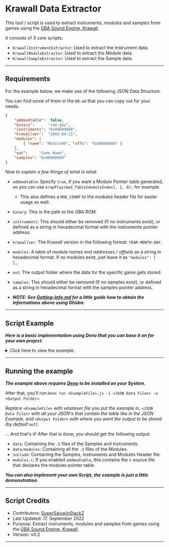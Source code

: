 # Krawall Data Extractor
This tool / script is used to extract instruments, modules and samples from games using the [GBA Sound Engine, Krawall](https://github.com/sebknzl/krawall).

It consists of 3 core scripts:
- `KrawallInstrumentExtractor`: Used to extract the Instrument data.
- `KrawallModuleExtractor`:     Used to extract the Module data.
- `KrawallSampleExtractor`:     Used to extract the Sample data.

---

## Requirements
For the example below, we make use of the following JSON Data Structure.

You can find some of them in the `DB.md` that you can copy out for your needs.

```json
{
	"addmodtable":  false,
	"binary":      "rom.gba",
	"instruments": "0x00000000",
	"krawallver":  "2005-04-21",
	"modules": [
		{ "name": "Module00", "offs": "0x00000000" }
	],
	"out":     "Game Name",
	"samples": "0x00000000"
}
```

*Now to explain a few things of what is what.*

- `addmodtable`: Specify `true`, if you want a Module Pointer table generated, so you can use `krapPlay(mod_Table[moduleIndex], 1, 0);` for example.
    - This also defines a `MOD_COUNT` to the modules header file for easier usage as well.
- `binary`: This is the path to the GBA ROM.
- `instruments`: This should either be removed (If no instruments exist), or defined as a string in hexadecimal format with the instruments pointer address.
- `krawallver`: The Krawall version in the following format: `YEAR-MONTH-DAY`.
- `modules`: A table of module *names* and *addresses* / *offsets* as a string in hexadecimal format. If no modules exist, just leave it as `"modules": [ ],`.
- `out`: The output folder where the data for the specific game gets stored.
- `samples`: This should either be removed (If no samples exist), or defined as a string in hexadecimal format with the samples pointer address.

- ***NOTE: See [Getting-Info.md](Getting-Info.md) for a little guide how to obtain the informations above using Ghidra.***

---

## Script Example
***Here is a basic implementation using Deno that you can base it on for your own project.***

<details>
	<summary>Click here to view the example.</summary>

```js
/* import the cores from Tssoret-Tools repository. */
import { KrawallInstrumentExtractor } from "https://raw.githubusercontent.com/tssoret/Tssoret-Tools/main/krawalldataextractor/cores/KrawallInstrumentExtractor.js";
import { KrawallModuleExtractor }     from "https://raw.githubusercontent.com/tssoret/Tssoret-Tools/main/krawalldataextractor/cores/KrawallModuleExtractor.js";
import { KrawallSampleExtractor }     from "https://raw.githubusercontent.com/tssoret/Tssoret-Tools/main/krawalldataextractor/cores/KrawallSampleExtractor.js";


/* Base paths. */
const krawallDataBasepath   = "data";    // Store the .S files inside data.
const krawallHeaderBasePath = "include"; // Store the .h files inside include.

/* Data Paths for Instruments, Modules and Samples. */
const instrumentsDataPath = krawallDataBasepath;              // Because Instruments only have 1 .S file, we just need them on the data root.
const modulesDataPath     = krawallDataBasepath + "/modules"; // Modules can be multiple, so store them in a modules folder.
const samplesDataPath     = krawallDataBasepath;              // Because Samples only have 1 .S file, we just need them on the data root.

/* Some other variables. */
let queueTable = [ ];
let outFolder  = "out";


/*
	Parsing the JSON for the queueTable.

	jsonPath: Path to the JSON.
*/
function parseData(jsonPath) {
	const rawData = Deno.readTextFileSync(jsonPath);
	const json    = JSON.parse(rawData);

	/* Not sure if they can be null. */
	if (json == undefined || json == null) return;

	/* A template which we pass in to queueTable on success and modify with the JSON defined data. */
	const entry = {
		addmodtable: false,
		binary:      "",
		instruments: null,
		krawallver:  "",
		modules:     [ ],
		out:         "",
		samples:     null
	};

	if (json.addmodtable == true) entry.addmodtable = true; // Only set to true if true.

	/* Ensure we have something there. */
	if (json.binary == "") return;
	entry.binary = json.binary;

	/* Can also be non existing, hence check with parseInt() and isNan(). */
	const instruments = parseInt(json.instruments, 0x10);
	if (!isNaN(instruments)) entry.instruments = instruments;

	/* Check Krawall Version. It MUST be specified. */
	if (json.krawallver == undefined || json.krawallver == "") return;
	/* check for valid version string. */
	switch(json.krawallver) {
		case "2003-09-01":
		case "2004-07-07":
		case "2004-09-17":
		case "2004-11-14":
		case "2005-04-21":
			entry.krawallver = json.krawallver;
			break;

		default:
			return;
	}

	/* Check through the Modules. */
	for (let mIdx = 0x0; mIdx < json.modules.length; mIdx++) {
		const offs = parseInt(json.modules[mIdx].offs, 0x10);
		if (!isNaN(offs)) {
			const name          = (json.modules[mIdx].name == "" ? ("Module" + mIdx.toString().padStart(0x2, "0")) : json.modules[mIdx].name);
			const modTableEntry = { name: name, offs: offs };

			entry.modules.push(modTableEntry);
		}
	}

	/* Out must be a valid out folder and is not allowed to have a slash at the end. */
	if (json.out == "" || json.out[json.out.length - 0x1] == "/") return;
	entry.out = json.out;

	/* Can also be non existing, hence check with parseInt() and isNan(). */
	const samples = parseInt(json.samples, 0x10);
	if (!isNaN(samples)) entry.samples = samples;

	queueTable.push(entry); // Push to the queue at the end if succeeded.
}


/* Parsing the provided deno arguments. */
function parseArgs() {
	const args = Deno.args;

	if (args.length > 0x0) {
		let type = "";

		for (let argIdx = 0x0; argIdx < args.length; argIdx++) {
			/* Directly switch fetch types on -i or -o. */
			if (args[argIdx] == "-i" || args[argIdx] == "-o") {
				type = args[argIdx];

			/* We don't switch types, so have sub args to a type instead. */
			} else {
				switch(type) {
					case "-i": // -i are the JSON Inputs, so parse them for queueTable.
						parseData(args[argIdx]);
						break;

					case "-o": // -o is the output directory that can be specified optionally, defaults to out.
						outFolder = args[argIdx];
						break;
				}
			}
		}
	}
}


/*
	--------------------------
	Now run the actual process.
	--------------------------
*/
parseArgs(); // Parse Deno Arguments.
if (queueTable.length == 0x0) console.log("Nothing to do here.");
else {
	if (outFolder[outFolder.length - 0x1] != "/") {
		console.log("Starting the extracting process ... Entries: " + queueTable.length.toString() + ".");

		/* Run the extracting process. */
		for (let queueIdx = 0x0; queueIdx < queueTable.length; queueIdx++) {
			const table = queueTable[queueIdx];

			/* Create the neccessary base directories. */
			Deno.mkdirSync(outFolder + "/" + table.out + "/" + modulesDataPath,       { recursive: true });
			Deno.mkdirSync(outFolder + "/" + table.out + "/" + krawallHeaderBasePath, { recursive: true });

			/* Get the DataView for the ROM Data. */
			const buffer = Deno.readFileSync(table.binary);
			const view   = new DataView(buffer.buffer);

			/* Handle Instruments (Required by Krawall). */
			{
				/* Init the Instance. */
				const instance = new KrawallInstrumentExtractor(view, table.instruments);

				/* Extract the Instrument data. */
				const instrumentData = instance.extractInstruments();
				Deno.writeTextFileSync(outFolder + "/" + table.out + "/" + instrumentsDataPath + "/instruments.S", instrumentData);

				/* Create a C / C++ compatible Header file. */
				const headerData = instance.createHeader(true); // true adds a count define too.
				Deno.writeTextFileSync(outFolder + "/" + table.out + "/" + krawallHeaderBasePath + "/instruments.h", headerData);
			}

			/* Handle Modules (Not required by Krawall). */
			{
				/* Only handle modules, if there are any, since those are optional and don't rely on Krawall. */
				if (table.modules.length > 0x0) {
					const addModuleTable = (table.addmodtable != undefined && table.addmodtable == true);

					let cData = "";
					/* If we add the modules table, declare the krawall header, modules header and the start of the mod_Table here. */
					if (addModuleTable) {
						cData = "#include \"krawall.h\"\n";
						cData += "#include \"modules.h\"\n\n";
						cData += "const Module *mod_Table[] = { ";
					}

					let headerData = "#ifndef __MODULES_H__\n#define __MODULES_H__\n\n"; // Define the Header Guard.
					if (addModuleTable) headerData += "#define MOD_COUNT " + table.modules.length.toString() + "\n\n"; // The count is really only useful if we have the module table.

					/* Init the Instance. */
					const instance = new KrawallModuleExtractor(view, table.modules[0x0].offs, table.modules[0x0].name, table.krawallver);

					/* Ensure we provided a valid Krawall version. */
					if (instance.getKrawallValid()) {
						/* Go through all Modules and extract them all. */
						for (let mIdx = 0x0; mIdx < table.modules.length; mIdx++) {
							/* Set which Module to extract, in that case the offset + name from the Module Table. */
							instance.setModule(table.modules[mIdx].offs, table.modules[mIdx].name);

							/* Extract the Module data. */
							const modData = instance.extractModule();
							Deno.writeTextFileSync(outFolder + "/" + table.out + "/" + modulesDataPath + "/mod_" + instance.getModName() + ".S", modData);

							/* Add the define for the Header. */
							headerData += "extern const Module mod_" + instance.getModName() + ";\n";
							if (addModuleTable) {
								cData += "&mod_" + instance.getModName();

								if (mIdx < table.modules.length - 0x1) cData += ", ";
							}
						}

						/* Write the optional modules table + header. */
						if (addModuleTable) {
							cData += " };\n";
							Deno.writeTextFileSync(outFolder + "/" + table.out + "/modules.c", cData);
							headerData += "extern const Module *mod_Table[];\n";
						}

						headerData += "\n#endif";
						Deno.writeTextFileSync(outFolder + "/" + table.out + "/" + krawallHeaderBasePath + "/modules.h", headerData);
					}
				}
			}

			/* Handle Samples (Required by Krawall). */
			{
				/* Init the Instance. */
				const instance = new KrawallSampleExtractor(view, table.samples);

				/* Extract the Sample data. */
				const sampleData = instance.extractSamples();
				Deno.writeTextFileSync(outFolder + "/" + table.out + "/" + samplesDataPath + "/samples.S", sampleData);

				/* Create a C / C++ compatible Header file. */
				const headerData = instance.createHeader(true); // true adds a count define too.
				Deno.writeTextFileSync(outFolder + "/" + table.out + "/" + krawallHeaderBasePath + "/samples.h", headerData);
			}

			console.log("Entry " + (queueIdx + 0x1).toString() + " out of " + queueTable.length.toString() + " is done!")
		}

	} else {
		console.log("Using a slash as the last character on the output Directory is forbidden.");
	}
}
```
</details>

---

## Running the example
***The example above requires [Deno](https://deno.land/) to be installed on your System.***

After that, you'll run `Deno run <ExampleFile>.js -i <JSON Data Files> -o <Output Folder>`.

*Replace `<ExampleFile>` with whatever file you put the example in, `<JSON Data Files>` with all your JSON's that contain the table like in the JSON Example, and `<Output Folder>` with where you want the output to be stored (by default `out`).*

... And that's it! After that is done, you should get the following output:
- `data`: Containing the `.S` files of the Samples and Instruments.
- `data/modules`: Containing all the `.S` files of the Modules.
- `include`: Containing the Samples, Instruments and Modules Header file.
- `modules.c`: If you enabled `addmodtable`, this contains the c source file that declares the modules pointer table.

***You can also implement your own Script, the example is just a little demonstration.***

---

## Script Credits
- Contributors: [SuperSaiyajinStackZ](https://github.com/SuperSaiyajinStackZ)
- Last Updated: 17. September 2022
- Purpose: Extract instruments, modules and samples from games using the [GBA Sound Engine, Krawall](https://github.com/sebknzl/krawall).
- Version: v0.2

---